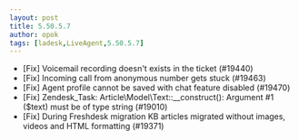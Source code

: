 ```yaml
---
layout: post
title: 5.50.5.7
author: opok
tags: [ladesk,LiveAgent,5.50.5.7]
---
```

- [Fix] Voicemail recording doesn't exists in the ticket (#19440)
- [Fix] Incoming call from anonymous number gets stuck (#19463)
- [Fix] Agent profile cannot be saved with chat feature disabled (#19470)
- [Fix] Zendesk_Task: Article\Model\Text::__construct(): Argument #1 ($text) must be of type string (#19010)
- [Fix] During Freshdesk migration KB articles migrated without images, videos and HTML formatting (#19371)
